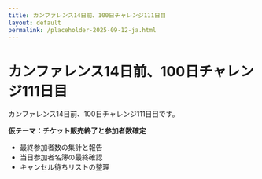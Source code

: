 ```yaml
---
title: カンファレンス14日前、100日チャレンジ111日目
layout: default
permalink: /placeholder-2025-09-12-ja.html
---
```


# カンファレンス14日前、100日チャレンジ111日目

カンファレンス14日前、100日チャレンジ111日目です。

**仮テーマ：チケット販売終了と参加者数確定**
- 最終参加者数の集計と報告
- 当日参加者名簿の最終確認
- キャンセル待ちリストの整理